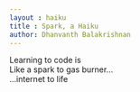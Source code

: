```yaml
---
layout : haiku
title : Spark, a Haiku
author: Dhanvanth Balakrishnan
---
```


Learning to code is<br>
Like a spark to gas burner...<br>
...internet to life<br>
